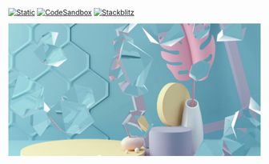 [![Static](https://img.shields.io/badge/demo-%23646CFF.svg?logo=html5&logoColor=white)](https://pmndrs.github.io/examples/floating-diamonds)
[![CodeSandbox](https://img.shields.io/badge/codesandbox-040404?logo=codesandbox&logoColor=DBDBDB)](https://codesandbox.io/s/github/pmndrs/examples/tree/main/apps/floating-diamonds)
[![Stackblitz](https://img.shields.io/badge/stackblitz-fff?logo=Stackblitz&logoColor=1389FD)](https://stackblitz.com/github/pmndrs/examples/tree/main/apps/floating-diamonds)

![](thumbnail.png)

